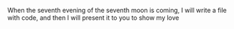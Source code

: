 When the seventh evening of the seventh moon is coming, I will write a file with code, and then I will present it to you to show my love
